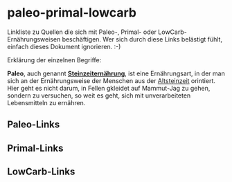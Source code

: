 paleo-primal-lowcarb
====================

Linkliste zu Quellen die sich mit Paleo-, Primal- oder LowCarb-Ernährungsweisen beschäftigen. Wer sich durch diese Links belästigt fühlt, einfach dieses Dokument ignorieren. :-)

Erklärung der einzelnen Begriffe:

**Paleo**, auch genannt [**Steinzeiternährung**](http://de.wikipedia.org/wiki/Steinzeitern%C3%A4hrung), ist eine Ernährungsart, in der man sich an der Ernährungsweise der Menschen aus der [Altsteinzeit](http://de.wikipedia.org/wiki/Altsteinzeit) orintiert. Hier geht es nicht darum, in Fellen gkleidet auf Mammut-Jag zu gehen, sondern zu versuchen, so weit es geht, sich mit unverarbeiteten Lebensmitteln zu ernähren.

## Paleo-Links

## Primal-Links

## LowCarb-Links

